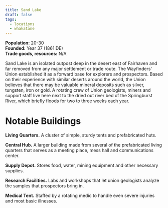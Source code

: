 ```yaml
---
title: Sand Lake
draft: false
tags:
  - locations
  - whakatāne
---
```

**Population:** 20-30  
**Founded:** Year 37 (1861 DE)  
**Trade goods, resources:** N/A

Sand Lake is an isolated outpost deep in the desert east of Fairhaven and far removed from any major settlement or trade route. The Wayfinders' Union established it as a forward base for explorers and prospectors. Based on their experience with similar deserts around the world, the Union believes that there may be valuable mineral deposits such as silver, tungsten, iron or gold. A rotating crew of Union geologists, miners and support staff live here next to the dried out river bed of the Springburst River, which briefly floods for two to three weeks each year.
# Notable Buildings
**Living Quarters.** A cluster of simple, sturdy tents and prefabricated huts.

**Central Hub.** A larger building made from several of the prefabricated living quarters that serves as a meeting place, mess hall and communications center.

**Supply Depot.** Stores food, water, mining equipment and other necessary supplies.

**Research Facilities.** Labs and workshops that let union geologists analyze the samples that prospectors bring in.

**Medical Tent.** Staffed by a rotating medic to handle even severe injuries and most basic illnesses.